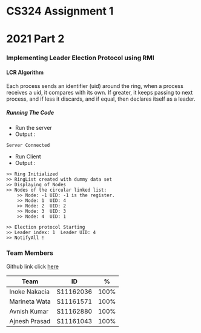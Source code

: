 # CS324 Assignment 1 
# 2021 Part 2
###  Implementing Leader Election Protocol using RMI

#### LCR Algorithm 
Each process sends an identifier (uid) around the ring, when a process receives a uid, it compares with its
own. If greater, it keeps passing to next process, and if less it discards, and if equal, then declares itself as
a leader.

##### Running The Code
- Run the server
- Output :

```` Server Connected ````
- Run Client
- Output :
````>> Server Connected
>> Ring Initialized
>> RingList created with dummy data set
>> Displaying of Nodes
>> Nodes of the circular linked list: 
    >> Node: -1	UID: -1 is the register.
    >> Node: 1	UID: 4
    >> Node: 2	UID: 2
    >> Node: 3	UID: 3
    >> Node: 4	UID: 1

>> Election protocol Starting
>> Leader index: 1	Leader UID: 4
>> NotifyAll !
````

### Team Members
Github link click [here]

| Team |ID | % |
| ------ | ------ | ------ |
| Inoke Nakacia |S11162036| 100% |
| Marineta Wata |S11161571| 100% |
| Avnish Kumar  |S11162880| 100% |
| Ajnesh Prasad |S11161043| 100% |

[here]: <https://github.com/knox95kvt/Data-Structure-and-Algorithms.git>